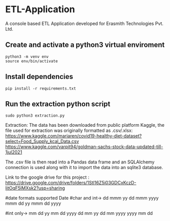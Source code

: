# ETL-Application
A console based ETL Application developed for Erasmith Technologies Pvt. Ltd. 

## Create and activate a python3 virtual enviroment
```
python3 -m venv env
source env/bin/activate
```

## Install dependencies 
```pip install -r requirements.txt```

## Run the extraction python script
```sudo python3 extraction.py```


Extraction: The data has been downloaded from public platform Kaggle, the file used for extraction was originally formatted as .csv/.xlsx:
https://www.kaggle.com/mariaren/covid19-healthy-diet-dataset?select=Food_Supply_kcal_Data.csv
https://www.kaggle.com/varpit94/goldman-sachs-stock-data-updated-till-1jul2021

The .csv file is then read into a Pandas data frame and an SQLAlchemy connection is used along with it to import the data into an sqlite3 database.

Link to the google drive for this project : https://drive.google.com/drive/folders/1Stl16Z5i03GDCxKczD-IjtOqF5IMXsk2?usp=sharing

#date formats supported
Date
#char and int->
dd mmm yy
dd mmm yyyy
mmm dd yy
mmm dd yyyy

#int only->
mm dd yy
mm dd yyyy
dd mm yy
dd mm yyyy
yyyy mm dd
